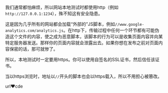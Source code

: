 <script type="application/ld+json">
{
    "@context": "http://schema.org/",
    "@type": "CreativeWork",
    "headline": "网站本地测试时该用http还是https",
    "dateCreated": "2016-12-10T06:35+08:00"
}
</script>

我们通常都怕麻烦，所以网站本地测试时都使用http（例如`http://127.0.0.1:1234`），殊不知这有安全隐患。

这是因为几乎所有的网站都会加载“外部的”JS脚本，例如`//www.google-analytics.com/analytics.js`。在http下，传输过程中任何一个环节都有可能伪造这个文件的内容，使之成为恶意脚本，该脚本的行为可以是收集页面内容并向某特定服务器发送。那样你的页面内容就会泄露出去。如果你想在发布之前对页面内容保密的话，那可就惨了。

所以，本地测试时一定要用https。你可以使用自签名的SSL证书，然后信任该证书。

当以https浏览时，地址以`//`开头的脚本也会以https载入，所以不用担心被篡改。

url:heart:cde
